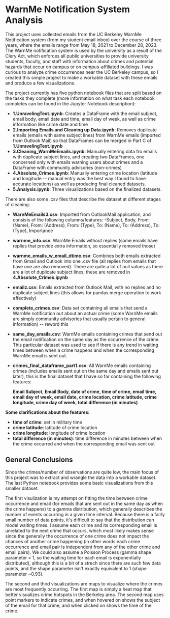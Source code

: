 # WarnMe Notification System Analysis

This project uses collected emails from the UC Berkeley WarnMe Notification system (from my student email inbox) over the course of three years, where the emails range from May 18, 2021 to December 28, 2023. The WarnMe notification system is used by the university as a result of the Clery Act, which enforces all public universities to provide university students, faculty, and staff with information about crimes and potential hazards that occur on campus or on campus-affiliated buildings. I was curious to analyze crime occurrences near the UC Berkeley campus, so I created this simple project to make a workable dataset with these emails and produce a few visualizations. 

The project currently has five python notebook files that are split based on the tasks they complete (more information on what task each notebook completes can be found in the Jupyter Notebook description):

- **1.UnravelingText.ipynb**: Creates a DataFrame with the email subject, email body, email date and time, email day of week, as well as crime information like crime date and time
- **2.Importing Emails and Cleaning up Data.ipynb**: Removes duplicate emails (emails with same subject lines) from WarnMe emails (imported from Outlook Mail) so that DataFrames can be merged in Part C of **1.UnravelingText.ipynb**
- **3.Cleaning_WarnMeEmails.ipynb**: Manually entering data fro emails with duplicate subject lines, and creating two DataFrames, one concerned only with emails warning users about crimes and a DataFrame with community advisories (non-crimes)
- **4.Absolute_Crimes.ipynb**: Manually entering crime location (latitude and longitude -- manual entry was the best way I found to have accurate locations) as well as producing final cleaned datasets. 
- **5.Analysis.ipynb**: Three visualizations based on the finalized datasets. 


There are also some .csv files that describe the dataset at different stages of cleaning:
- **WarnMeEmails3.csv**: Imported from OutlookMail application, and consists of the following columns/features:
    -Subject, Body, From: (Name), From: (Address), From: (Type), To: (Name), To: (Address), To: (Type), Importance
- **warnme_info.csv**: WarnMe Emails without replies (some emails have replies that provide extra information, so essentially removed those)
- **warnme_emails_w_email_dtime.csv**: Combines both emails extracted from Gmail and Outlook into one .csv file (all replies from emails that have one are also removed). There are quite a lot of null values as there are a lot of duplicate subject lines, these are removed in **4.Absolute_Crimes.ipynb**
- **emailz.csv**: Emails extracted from Outlook Mail, with no replies and no duplicate subject lines (this allows for pandas merge operation to work effectively)
- **complete_crimes.csv**: Data set containing all emails that send a WarnMe notification out about an actual crime (some WarnMe emails are simply community advisories that usually pertain to general information)  -- reword this

- **same_day_emails.csv**: WarnMe emails containing crimes that send out the email notification on the same day as the occurrence of the crime. This particular dataset was used to see if there is any trend in waiting times between when a crime happens and when the corresponding WarnMe email is sent out. 
- **crimes_final_dataframe_part1.csv**: All WarnMe emails containing crimes (includes emails sent out on the same day and emails sent out later), this is the final dataset that I have so far containing the following features:


  **Email Subject, Email Body, date of crime, time of crime, email time, email day of week, email date, crime location, crime latitude, crime longitude, crime day of week, total difference (in minutes)**

**Some clarifications about the features:** 
  - **time of crime**: set in military time
  - **crime latitude**: latitude of crime location
  - **crime longitude**: longitude of crime location
  - **total difference (in minutes)**: time difference in minutes between when the crime occurred and when the corresponding email was sent out
  
     
## General Conclusions
Since the crimes/number of observations are quite low, the main focus of this project was to extract and wrangle the data into a workable dataset. The last Python notebook provides some basic visualizations from this smaller dataset. 

The first visulization is my attempt on fitting the time between crime occurrence and email (for emails that are sent out in the same day as when the crime happens)   to a gamma distribution, which generally describes the number of events occurring in a given time interval. Because there is a fairly small number of data points, it's difficult to say that the distribution can model waiting times. I assume each crime and its corresponding email is unrelated to the next crime that occurs, which most likely makes sense since the generally the occurrence of one crime does not impact the chances of another crime happening  (in other words each crime occurrence and email pair is independent from any of the other crime and email pairs). We could also assume a Poisson Process (gamma shape parameter = 1, so the waiting time for each email is exponentially distributed), although this is a bit of a strech since there are such few data points, and the shape parameter isn't exactly equivalent to 1 (shape parameter ~0.93). 

The second and third visualizations are maps to visualize where the crimes are most frequently occurring. The first map is simply a heat map that better visualizes crime hotspots in the Berkeley area. The second map uses point markers to indicate crimes, and when hovered on shows the subject of the email for that crime, and when clicked on shows the time of the crime. 
